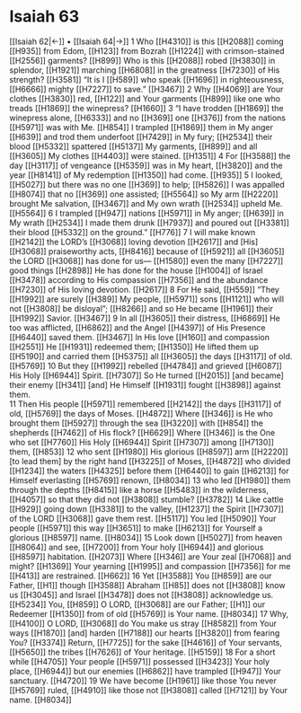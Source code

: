 # Isaiah 63
[[Isaiah 62|←]] • [[Isaiah 64|→]]
1 Who [[H4310]] is this [[H2088]] coming [[H935]] from Edom, [[H123]] from Bozrah [[H1224]] with crimson-stained [[H2556]] garments? [[H899]] Who is this [[H2088]] robed [[H3830]] in splendor, [[H1921]] marching [[H6808]] in the greatness [[H7230]] of His strength? [[H3581]] “It is I [[H589]] who speak [[H1696]] in righteousness, [[H6666]] mighty [[H7227]] to save.” [[H3467]] 
2 Why [[H4069]] are Your clothes [[H3830]] red, [[H122]] and Your garments [[H899]] like one who treads [[H1869]] the winepress? [[H1660]] 
3 “I have trodden [[H1869]] the winepress alone, [[H6333]] and no [[H369]] one [[H376]] from the nations [[H5971]] was with Me. [[H854]] I trampled [[H1869]] them in My anger [[H639]] and trod them underfoot [[H7429]] in My fury; [[H2534]] their blood [[H5332]] spattered [[H5137]] My garments, [[H899]] and all [[H3605]] My clothes [[H4403]] were stained. [[H1351]] 
4 For [[H3588]] the day [[H3117]] of vengeance [[H5359]] was in My heart, [[H3820]] and the year [[H8141]] of My redemption [[H1350]] had come. [[H935]] 
5 I looked, [[H5027]] but there was no one [[H369]] to help; [[H5826]] I was appalled [[H8074]] that no [[H369]] one assisted; [[H5564]] so My arm [[H2220]] brought Me salvation, [[H3467]] and My own wrath [[H2534]] upheld Me. [[H5564]] 
6 I trampled [[H947]] nations [[H5971]] in My anger; [[H639]] in My wrath [[H2534]] I made them drunk [[H7937]] and poured out [[H3381]] their blood [[H5332]] on the ground.” [[H776]] 
7 I will make known [[H2142]] the LORD’s [[H3068]] loving devotion [[H2617]] and [His] [[H3068]] praiseworthy acts, [[H8416]] because of [[H5921]] all [[H3605]] the LORD [[H3068]] has done for us— [[H1580]] even the many [[H7227]] good things [[H2898]] He has done for the house [[H1004]] of Israel [[H3478]] according to His compassion [[H7356]] and the abundance [[H7230]] of His loving devotion. [[H2617]] 
8 For He said, [[H559]] “They [[H1992]] are surely [[H389]] My people, [[H5971]] sons [[H1121]] who will not [[H3808]] be disloyal”; [[H8266]] and so He became [[H1961]] their [[H1992]] Savior. [[H3467]] 
9 In all [[H3605]] their distress, [[H6869]] He too was afflicted, [[H6862]] and the Angel [[H4397]] of His Presence [[H6440]] saved them. [[H3467]] In His love [[H160]] and compassion [[H2551]] He [[H1931]] redeemed them; [[H1350]] He lifted them up [[H5190]] and carried them [[H5375]] all [[H3605]] the days [[H3117]] of old. [[H5769]] 
10 But they [[H1992]] rebelled [[H4784]] and grieved [[H6087]] His Holy [[H6944]] Spirit. [[H7307]] So He turned [[H2015]] [and became]  their enemy [[H341]] [and] He Himself [[H1931]] fought [[H3898]] against them.  
11 Then His people [[H5971]] remembered [[H2142]] the days [[H3117]] of old, [[H5769]] the days of Moses. [[H4872]] Where [[H346]] is He who brought them [[H5927]] through the sea [[H3220]] with [[H854]] the shepherds [[H7462]] of His flock? [[H6629]] Where [[H346]] is the One who set [[H7760]] His Holy [[H6944]] Spirit [[H7307]] among [[H7130]] them, [[H853]] 
12 who sent [[H1980]] His glorious [[H8597]] arm [[H2220]] [to lead them] by the right hand [[H3225]] of Moses, [[H4872]] who divided [[H1234]] the waters [[H4325]] before them [[H6440]] to gain [[H6213]] for Himself  everlasting [[H5769]] renown, [[H8034]] 
13 who led [[H1980]] them through the depths [[H8415]] like a horse [[H5483]] in the wilderness, [[H4057]] so that they did not [[H3808]] stumble? [[H3782]] 
14 Like cattle [[H929]] going down [[H3381]] to the valley, [[H1237]] the Spirit [[H7307]] of the LORD [[H3068]] gave them rest. [[H5117]] You led [[H5090]] Your people [[H5971]] this way [[H3651]] to make [[H6213]] for Yourself  a glorious [[H8597]] name. [[H8034]] 
15 Look down [[H5027]] from heaven [[H8064]] and see, [[H7200]] from Your holy [[H6944]] and glorious [[H8597]] habitation. [[H2073]] Where [[H346]] are Your zeal [[H7068]] and might? [[H1369]] Your yearning [[H1995]] and compassion [[H7356]] for me [[H413]] are restrained. [[H662]] 
16 Yet [[H3588]] You [[H859]] are our Father, [[H1]] though [[H3588]] Abraham [[H85]] does not [[H3808]] know us [[H3045]] and Israel [[H3478]] does not [[H3808]] acknowledge us. [[H5234]] You, [[H859]] O LORD, [[H3068]] are our Father; [[H1]] our Redeemer [[H1350]] from of old [[H5769]] is Your name. [[H8034]] 
17 Why, [[H4100]] O LORD, [[H3068]] do You make us stray [[H8582]] from Your ways [[H1870]] [and] harden [[H7188]] our hearts [[H3820]] from fearing You? [[H3374]] Return, [[H7725]] for the sake [[H4616]] of Your servants, [[H5650]] the tribes [[H7626]] of Your heritage. [[H5159]] 
18 For a short while [[H4705]] Your people [[H5971]] possessed [[H3423]] Your holy place, [[H6944]] but our enemies [[H6862]] have trampled [[H947]] Your sanctuary. [[H4720]] 
19 We have become [[H1961]] like those You never [[H5769]] ruled, [[H4910]] like those not [[H3808]] called [[H7121]] by Your name. [[H8034]] 
